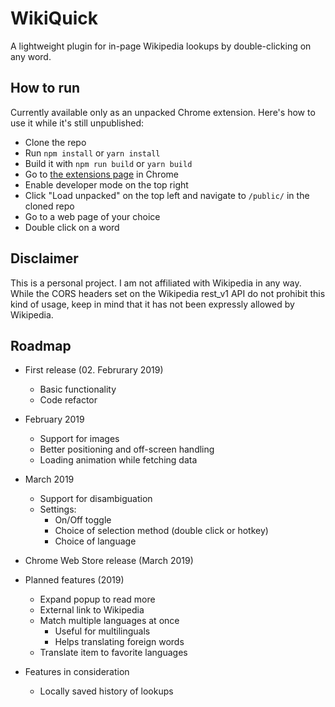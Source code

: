# WikiQuick

A lightweight plugin for in-page Wikipedia lookups by double-clicking on any word.

## How to run

Currently available only as an unpacked Chrome extension.
Here's how to use it while it's still unpublished:

+ Clone the repo
+ Run `npm install` or `yarn install`
+ Build it with `npm run build` or `yarn build`
+ Go to [the extensions page](chrome://extensions/) in Chrome
+ Enable developer mode on the top right
+ Click "Load unpacked" on the top left and navigate to `/public/` in the cloned repo
+ Go to a web page of your choice
+ Double click on a word

## Disclaimer

This is a personal project. I am not affiliated with Wikipedia in any way. While the CORS headers set on the Wikipedia rest_v1 API do not prohibit this kind of usage, keep in mind that it has not been expressly allowed by Wikipedia.

## Roadmap

+ First release (02. Februrary 2019)
  + Basic functionality
  + Code refactor

+ February 2019
  + Support for images
  + Better positioning and off-screen handling
  + Loading animation while fetching data

+ March 2019
  + Support for disambiguation
  + Settings:
    + On/Off toggle
    + Choice of selection method (double click or hotkey)
    + Choice of language

+ Chrome Web Store release (March 2019)

+ Planned features (2019)
  + Expand popup to read more
  + External link to Wikipedia
  + Match multiple languages at once
    + Useful for multilinguals
    + Helps translating foreign words
  + Translate item to favorite languages

+ Features in consideration
  + Locally saved history of lookups
